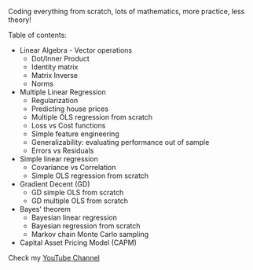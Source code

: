 Coding everything from scratch, lots of mathematics, more practice, less theory!

Table of contents:

- Linear Algebra - Vector operations
  - Dot/Inner Product
  - Identity matrix
  - Matrix Inverse
  - Norms
- Multiple Linear Regression
  - Regularization
  - Predicting house prices
  - Multiple OLS regression from scratch
  - Loss vs Cost functions
  - Simple feature engineering
  - Generalizability: evaluating performance out of sample
  - Errors vs Residuals
- Simple linear regression
  - Covariance vs Correlation
  - Simple OLS regression from scratch
- Gradient Decent (GD)
  - GD simple OLS from scratch
  - GD multiple OLS from scratch
- Bayes' theorem
  - Bayesian linear regression
  - Bayesian regression from scratch
  - Markov chain Monte Carlo sampling
- Capital Asset Pricing Model (CAPM)

Check my [YouTube Channel](https://www.youtube.com/@ammopy)
